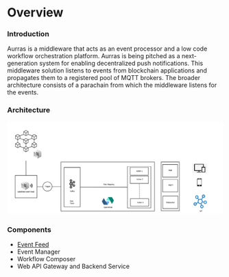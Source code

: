 # Overview

### Introduction

Aurras is a middleware that acts as an event processor and a low code workflow orchestration platform. Aurras is being pitched as a next-generation system for enabling decentralized push notifications. This middleware solution listens to events from blockchain applications and propagates them to a registered pool of MQTT brokers. The broader architecture consists of a parachain from which the middleware listens for the events.

### Architecture

![High-level Architecture](.gitbook/assets/aurras-architecture.png)

### Components

* [Event Feed](components/event-feed/)
* Event Manager
* Workflow Composer
* Web API Gateway and Backend Service

